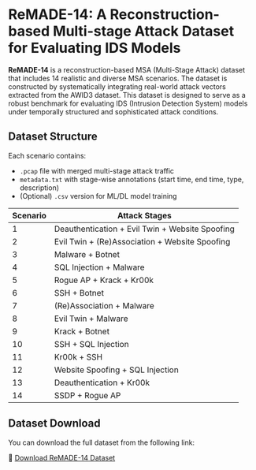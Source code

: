 # ReMADE-14: A Reconstruction-based Multi-stage Attack Dataset for Evaluating IDS Models

**ReMADE-14** is a reconstruction-based MSA (Multi-Stage Attack) dataset that includes 14 realistic and diverse MSA scenarios. The dataset is constructed by systematically integrating real-world attack vectors extracted from the AWID3 dataset. This dataset is designed to serve as a robust benchmark for evaluating IDS (Intrusion Detection System) models under temporally structured and sophisticated attack conditions.

## Dataset Structure

Each scenario contains:
- `.pcap` file with merged multi-stage attack traffic  
- `metadata.txt` with stage-wise annotations (start time, end time, type, description)  
- (Optional) `.csv` version for ML/DL model training  

| Scenario | Attack Stages                                  |
|----------|-------------------------------------------------|
| 1        | Deauthentication + Evil Twin + Website Spoofing |
| 2        | Evil Twin + (Re)Association + Website Spoofing  |
| 3        | Malware + Botnet                                |
| 4        | SQL Injection + Malware                         |
| 5        | Rogue AP + Krack + Kr00k                        |
| 6        | SSH + Botnet                                    |
| 7        | (Re)Association + Malware                       |
| 8        | Evil Twin + Malware                             |
| 9        | Krack + Botnet                                  |
| 10       | SSH + SQL Injection                             |
| 11       | Kr00k + SSH                                     |
| 12       | Website Spoofing + SQL Injection                |
| 13       | Deauthentication + Kr00k                        |
| 14       | SSDP + Rogue AP                                 |

## Dataset Download

You can download the full dataset from the following link:

🔗 [Download ReMADE-14 Dataset](https://naver.me/FO9k3gcO)

